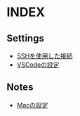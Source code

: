 # INDEX

## Settings
* [SSHを使用した接続](/settings/github-ssh.md)
* [VSCodeの設定](/settings/vscode.md)

## Notes
* [Macの設定](/notes/setup-mac.md)

